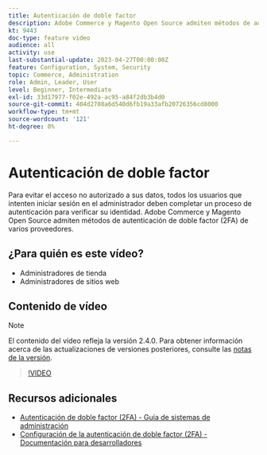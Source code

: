 ```yaml
---
title: Autenticación de doble factor
description: Adobe Commerce y Magento Open Source admiten métodos de autenticación de doble factor (2FA) de varios proveedores. Descubra cómo las funciones de autenticación de doble factor ayudan a proteger al administrador de su tienda.
kt: 9443
doc-type: feature video
audience: all
activity: use
last-substantial-update: 2023-04-27T00:00:00Z
feature: Configuration, System, Security
topic: Commerce, Administration
role: Admin, Leader, User
level: Beginner, Intermediate
exl-id: 33d17977-f02e-492a-ac95-a84f2db3b4d0
source-git-commit: 404d2708a6d540d6fb19a33afb20726356cd8000
workflow-type: tm+mt
source-wordcount: '121'
ht-degree: 0%

---
```


# Autenticación de doble factor

Para evitar el acceso no autorizado a sus datos, todos los usuarios que intenten iniciar sesión en el administrador deben completar un proceso de autenticación para verificar su identidad. Adobe Commerce y Magento Open Source admiten métodos de autenticación de doble factor (2FA) de varios proveedores.

## ¿Para quién es este vídeo?

- Administradores de tienda
- Administradores de sitios web

## Contenido de vídeo

>[!NOTE]
>
>El contenido del vídeo refleja la versión 2.4.0. Para obtener información acerca de las actualizaciones de versiones posteriores, consulte las [notas de la versión](https://experienceleague.adobe.com/docs/commerce-operations/release/notes/overview.html?lang=es).

>[!VIDEO](https://video.tv.adobe.com/v/339104?quality=12&learn=on)

## Recursos adicionales

- [Autenticación de doble factor (2FA) - Guía de sistemas de administración](https://experienceleague.adobe.com/docs/commerce-admin/systems/security/2fa/security-two-factor-authentication.html?lang=es)
- [Configuración de la autenticación de doble factor (2FA) - Documentación para desarrolladores](https://developer.adobe.com/commerce/testing/functional-testing-framework/two-factor-authentication/)
